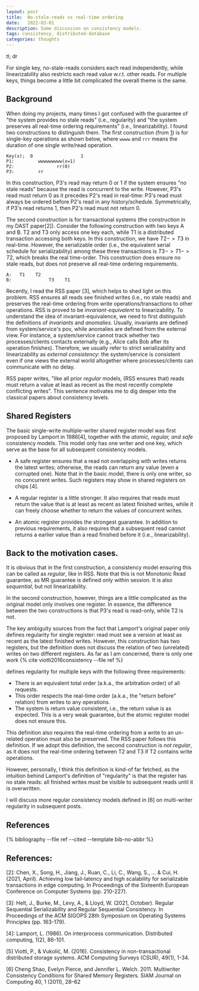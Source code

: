 ```yaml
---
layout: post
title:  No-stale-reads vs real-time ordering
date:   2022-03-01
description: Some discussion on consistency models. 
tags: consistency, distributed-database
categories: thoughts
---
```



tl; dr

For single key, no-stale-reads considers each read independently, 
while linearizability also restricts each read value w.r.t. other reads.
For multiple keys, things become a little bit complicated the overall theme is the same.

## Background

When doing my projects, many times I got confused with the guarantee
of "the system provides no stale reads" (i.e., regularity) and "the system preserves
all real-time ordering requirements" (i.e.,  linearizability). I found two constructions to distinguish
them. The first construction (from [1]) is for single-key operations as shown below, where
`wwww` and `rrr` means the duration of one single write/read operation. 
```
Key(x);  0                  1
P1:         wwwwwwwww(x=1)
P2:                rr(0)        
P3:         rr
```
In this construction,
P3's read may return 0 or 1 if the system ensures "no stale reads"
because the read is concurrent to the write. However, P3's read must return
0 as it precedes P2's read in real-time: P3's read must always be ordered before 
P2's read in any history/schedule. Symmetrically, if P3's read returns 
1, then P2's read must not return 0.



The second construction is for transactional systems (the construction in my DAST paper[2]).
Consider the following construction 
with two keys A and B. T2 and T3 only access one key each, while T1 is a distributed 
transaction accessing both keys. 
In this construction, we have $T2 -> T3$ in real-time. However, the serializable order
(i.e., the equivalent serial schedule for serializability)
among these three transactions is $T3->T1->T2$, which breaks the real time-order. 
This construction does ensure no stale reads, but does not preserve all real-time 
ordering requirements. 
```
A:   T1    T2
B:              T3    T1
```

Recently, I read the RSS paper [3], which helps to shed light on this problem. 
RSS ensures all reads see finished writes (i.e., no stale reads) and preserves 
the real-time ordering from write operations/transactions to other operations. 
RSS is proved to be *invariant-equivalent* to linearizability.
To understand the idea of invariant-equivalence, we need to first distinguish the
definitions of *invariants* and *anomalies*. Usually, invariants are defined 
from system/service's pov, while anomalies are defined from the external view. 
For instance, a system/service cannot track whether two processes/clients 
contacts externally (e.g., Alice calls Bob after its operation finishes). Therefore, 
we usually refer to strict serializability and linearizability as *external consistency*:
the system/service is consistent even if one views the external world altogether where
processes/clients can communicate with no delay.



RSS paper writes, "like 
all prior *regular* models, (RSS ensures that) reads must return a value at least 
as recent as the most recently complete conflicting writes". 
This sentence motivates me to dig deeper into the classical papers about
consistency levels. 

## Shared Registers

The basic single-write multiple-writer shared register model was first proposed by 
Lamport in 1986[4], together with the *atomic, regular, and safe* consistency models. 
This model only has one writer and one key, which serve as the base for all 
subsequent consistency models. 

- A safe register ensures that a read not overlapping with writes returns the latest 
writes; otherwise, the reads can return any value (even a corrupted one). 
Note that in the basic model, 
there is only one writer, so no concurrent writes. Such registers may show in shared 
registers on chips [4].

- A regular register is a little stronger. It also requires that reads must return the 
value that is at least as recent as latest finished writes, while it can freely 
choose whether to return the values of concurrent writes. 

- An atomic register provides the strongest guarantee. In addition to previous requirements, 
it also requires that a subsequent read cannot returns a earlier value than a read 
finished before it (i.e., linearizability).

## Back to the motivation cases.


It is obvious that in the first construction, a consistency model ensuring this can be called as 
*regular*, like in RSS. Note that this is not Monotonic Read guarantee, as MR guarantee is defined
only within session. It is also *sequential*, but not linearizability. 

In the second construction, however, things are a little complicated as the original model 
only involves one register. 
In essence, the difference between the two constructions is that P3's read is read-only, while T2 is not. 

The key ambiguity sources from the fact that Lamport's original paper only defines 
regularity for single register: read must see a version at least as recent as 
the latest finished writes. However, this construction has two registers, but the definition 
does not discuss the relation of two (unrelated) writes on two different registers. 
As far as I am concerned, there 
is only one work {% cite viotti2016consistency --file ref %}


defines regularity for multiple keys with the following three requirements: 

* There is an equivalent total order (a.k.a., the arbitration order) of all requests.  
* This order respects the real-time order (a.k.a., the "return before" relation) from writes to any operations. 
* The system is return value consistent, i.e., the return value is as expected. This is 
      a very weak guarantee, but the atomic register model does not ensure this. 


This definition also requires the real-time ordering from a write to an un-related 
operation must also be preserved. The RSS paper follows this definition. If we adopt
this definition, the second construction is *not regular*, as it does not 
the real-time ordering between T2 and T3 if T2 contains write operations. 



However, personally, I think this definition is kind-of far fetched, as the 
intuition behind Lamport's definition of "regularity" is that the register 
has no stale reads: all finished writes must be visible to subsequent reads
until it is overwritten. 


I will discuss more regular consistency models defined in [6] on multi-writer regularity
in subsequent posts. 

References
----------

{% bibliography --file ref --cited --template bib-no-abbr %}

## References:

[1]: https://stackoverflow.com/questions/8871633/whats-the-difference-between-safe-regular-and-atomic-registers

[2]: Chen, X., Song, H., Jiang, J., Ruan, C., Li, C., Wang, S., ... & Cui, H. (2021, April). Achieving low tail-latency and high scalability for serializable transactions in edge computing. In Proceedings of the Sixteenth European Conference on Computer Systems (pp. 210-227).

[3]: Helt, J., Burke, M., Levy, A., & Lloyd, W. (2021, October). Regular Sequential Serializability and Regular Sequential Consistency. In Proceedings of the ACM SIGOPS 28th Symposium on Operating Systems Principles (pp. 163-179).

[4]: Lamport, L. (1986). On interprocess communication. Distributed computing, 1(2), 86-101.
 
[5] Viotti, P., & Vukolić, M. (2016). Consistency in non-transactional distributed storage systems. ACM Computing Surveys (CSUR), 49(1), 1-34.

[6] Cheng Shao, Evelyn Pierce, and Jennifer L. Welch. 2011. Multiwriter Consistency Conditions for Shared Memory Registers. SIAM Journal on Computing 40, 1 (2011), 28–62